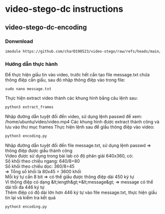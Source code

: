 # video-stego-dc instructions
## video-stego-dc-encoding
### Donwnload
```bash
imodule https://github.com/charD190523/video-stego/raw/refs/heads/main/video-stego-dc-encoding.tar
```
### Hướng dẫn thực hành
Để thực hiện giấu tin vào video, trước hết cần tạo file message.txt chứa thông điệp cần giấu, sau đó nhập thông điệp vào trong file:
```
sudo nano message.txt
```
Thực hiện extract video thành các khung hình bằng câu lệnh sau:
```python
python3 extract_frames
```
Nhập đường dẫn tuyệt đối đến video, sử dụng lệnh passwd để xem: /home/ubuntu/video/video.mp4
Các khung hình được extract thành công và lưu vào thư mục frames
Thực hiện lệnh sau để giấu thông điệp vào video:
```python
python3 encoding.py
```

Nhập đường dẫn tuyệt đối đến file message.txt, sử dụng lệnh passwd => thông điệp được giấu thành công <br>
Video được sử dụng trong bài lab có độ phân giải 640x360, có: <br>
Số khối theo chiều ngang: 640/8=80 <br>
Số khối theo chiều dọc: 360/8=45 <br>
=> Tổng số khối là 80x45 = 3600 khối <br>
Mỗi ký tự cần 8 bit => có thể giấu được thông điệp dài 450 ký tự <br>
Vì thông điệp có dạng \&lt;length\&gt;*\&lt;message\&gt; => message có thể dài tối đa 446 ký tự <br>
Thêm điệp có độ dài lớn hơn 446 ký tự vào file message.txt, thực hiện giấu tin lại và kiểm tra kết quả <br>

```python
python3 encoding.py
```
